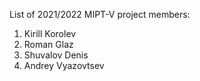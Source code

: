List of 2021/2022 MIPT-V project members:
1. Kirill Korolev
2. Roman Glaz
3. Shuvalov Denis
4. Andrey Vyazovtsev

